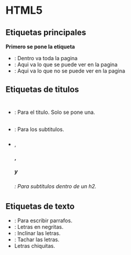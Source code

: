 # HTML5

## Etiquetas principales

**Primero se pone la etiqueta <DOCTYPE html>**

- <html></html>: Dentro va toda la pagina
- <body></body>: Aqui va lo que se puede ver en la pagina
- <head></head>: Aqui va lo que no se puede ver en la pagina

## Etiquetas de titulos

- <h1></h1>: Para el titulo. Solo se pone una.
- <h2></h2>: Para los subtitulos.
- <h3></h3>,<h4></4>,<h5></5> y <h6></6>: Para subtitulos dentro de un h2.  

## Etiquetas de texto

- <p></p>: Para escribir parrafos.
- <b></b>: Letras en negritas.
- <i></i>: Inclinar las letras.
- <strike></strike>: Tachar las letras. 
- <small></small> Letras chiquitas.